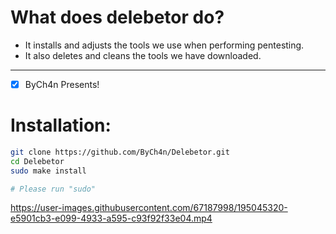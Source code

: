 # What does delebetor do?
- It installs and adjusts the tools we use when performing pentesting.
- It also deletes and cleans the tools we have downloaded.
-----
- [x] ByCh4n Presents!

# Installation:
```bash
git clone https://github.com/ByCh4n/Delebetor.git
cd Delebetor
sudo make install

# Please run "sudo"
```
https://user-images.githubusercontent.com/67187998/195045320-e5901cb3-e099-4933-a595-c93f92f33e04.mp4

